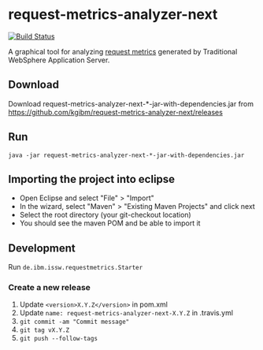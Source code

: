 # request-metrics-analyzer-next

[![Build Status](https://travis-ci.org/kgibm/request-metrics-analyzer-next.svg)](https://travis-ci.org/kgibm/request-metrics-analyzer-next)

A graphical tool for analyzing [request metrics](https://www.ibm.com/support/knowledgecenter/en/SSAW57_9.0.5/com.ibm.websphere.nd.multiplatform.doc/ae/tprf_requestmetrics.html) generated by Traditional WebSphere Application Server.

## Download

Download request-metrics-analyzer-next-*-jar-with-dependencies.jar from https://github.com/kgibm/request-metrics-analyzer-next/releases

## Run

`java -jar request-metrics-analyzer-next-*-jar-with-dependencies.jar`

## Importing the project into eclipse

* Open Eclipse and select "File" > "Import"
* In the wizard, select "Maven" > "Existing Maven Projects" and click next
* Select the root directory (your git-checkout location)
* You should see the maven POM and be able to import it

## Development

Run `de.ibm.issw.requestmetrics.Starter`

### Create a new release

1. Update `<version>X.Y.Z</version>` in pom.xml
1. Update `name: request-metrics-analyzer-next-X.Y.Z` in .travis.yml
1. `git commit -am "Commit message"`
1. `git tag vX.Y.Z`
1. `git push --follow-tags`
